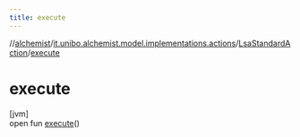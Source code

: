 ```yaml
---
title: execute
---
```

//[alchemist](../../../index.html)/[it.unibo.alchemist.model.implementations.actions](../index.html)/[LsaStandardAction](index.html)/[execute](execute.html)



# execute



[jvm]\
open fun [execute](execute.html)()





